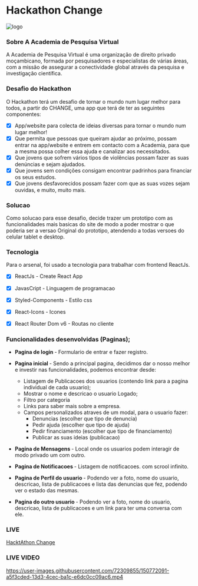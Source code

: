 # Hackathon Change


![logo](https://user-images.githubusercontent.com/72309855/150771039-8311362f-01e6-4e67-9bd1-eddc00137040.png)

### Sobre A Academia de Pesquisa Virtual
A Academia de Pesquisa Virtual é uma organização de direito privado moçambicano,
formada por pesquisadores e especialistas de várias áreas, com a missão de assegurar a
conectividade global através da pesquisa e investigação científica.

### Desafio do Hackathon
O Hackathon terá um desafio de tornar o mundo num lugar melhor para todos, a
partir do CHANGE, uma app que terá de ter as seguintes componentes:

- [x] App/website para colecta de ideias diversas para tornar o mundo num lugar melhor!
- [x] Que permita que pessoas que queiram ajudar ao próximo, possam entrar na
app/website e entrem em contacto com a Academia, para que a mesma possa colher
essa ajuda e canalizar aos necessitados.
- [x] Que jovens que sofrem vários tipos de violências possam fazer as suas denúncias e
sejam ajudados.
- [x] Que jovens sem condições consigam encontrar padrinhos para financiar os seus
estudos.
- [x] Que jovens desfavorecidos possam fazer com que as suas vozes sejam ouvidas, e
muito, muito mais.

### Solucao

Como solucao para esse desafio, decide trazer um prototipo com as funcionalidades mais basicas do site de modo a poder mostrar o que poderia ser a versao Original do prototipo, atendendo a todas versoes do celular tablet e desktop.

### Tecnologia
Para o arsenal, foi usado a tecnologia para trabalhar com frontend ReactJs.

- [x] ReactJs - Create React App
- [x] JavasCript -  Linguagem de programacao
- [x] Styled-Components - Estilo css
- [x] React-Icons - Icones
- [x] React Router Dom v6 - Routas no cliente


### Funcionalidades desenvolvidas (Paginas);

- <b>Pagina de login </b>  - Formulario de entrar e fazer registro.

- <b>Pagina inicial </b> - Sendo a principal pagina, decidimos dar o nosso melhor e investir nas funcionalidades, podemos encontrar desde: 
   - Listagem de Publicacoes dos usuarios (contendo link para a pagina individual de cada usuario);
   - Mostrar o nome e descricao o usuario Logado;
   - Filtro por categoria
   - Links para saber mais sobre a empresa.
   - Campos personalizados atraves de um modal, para o usuario fazer:
       - Denuncias (escolher que tipo de denuncia)
       - Pedir ajuda (escolher que tipo de ajuda)
       - Pedir financiamento (escolher que tipo de financiamento)
       - Publicar as suas ideias (publicacao)

- <b>Pagina de Mensagens </b> - Local onde os usuarios podem interagir de modo privado um com outro.
- <b>Pagina de Notificacoes </b> - Listagem de notificacoes. com scrool infinito.
- <b>Pagina de Perfil do usuario </b>  - Podendo ver a foto, nome do usuario, descricao, lista de publicacoes e lista das denuncias que fez, podendo ver o estado das mesmas.
- <b>Pagina do outro usuario </b> - Podendo ver a foto, nome do usuario, descricao, lista de publicacoes e um link para ter uma conversa com ele.


### LIVE
<a href="hack-athon-antonio-sitoe.vercel.app">HacktAthon Change</a>

### LIVE VIDEO
https://user-images.githubusercontent.com/72309855/150772091-a5f3cded-13d3-4cec-ba1c-e6dc0cc09ac6.mp4





